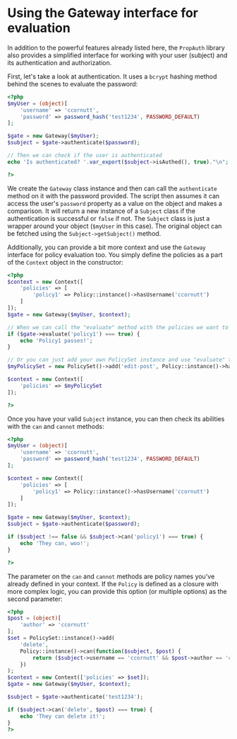 # Using the Gateway interface for evaluation

In addition to the powerful features already listed here, the `PropAuth` library also provides a simplified interface for working with your user (subject) and its authentication and authorization.

First, let's take a look at authentication. It uses a `bcrypt` hashing method behind the scenes to evaluate the password:

```php
<?php
$myUser = (object)[
    'username' => 'ccornutt',
    'password' => password_hash('test1234', PASSWORD_DEFAULT)
];

$gate = new Gateway($myUser);
$subject = $gate->authenticate($password);

// Then we can check if the user is authenticated
echo 'Is authenticated? '.var_export($subject->isAuthed(), true)."\n";

?>
```

We create the `Gateway` class instance and then can call the `authenticate` method on it with the password provided. The script then assumes it can access the user's `password` property as a value on the object and makes a comparison. It will return a new instance of a `Subject` class if the authentication is successful or `false` if not. The `Subject` class is just a wrapper around your object (`$myUser` in this case). The original object can be fetched using the `Subject->getSubject()` method.

Additionally, you can provide a bit more context and use the `Gateway` interface for policy evaluation too. You simply define the policies as a part of the `Context` object in the constructor:

```php
<?php
$context = new Context([
	'policies' => [
		'policy1' => Policy::instance()->hasUsername('ccornutt')
	]
]);
$gate = new Gateway($myUser, $context);

// When we can call the "evaluate" method with the policies we want to check:
if ($gate->evaluate('policy1') === true) {
	echo 'Policy1 passes!';
}

// Or you can just add your own PolicySet instance and use "evaluate" the same way
$myPolicySet = new PolicySet()->add('edit-post', Policy::instance()->hasUsername('testuser1'));

$context = new Context([
	'policies' => $myPolicySet
]);

?>
```

Once you have your valid `Subject` instance, you can then check its abilities with the `can` and `cannot` methods:

```php
<?php
$myUser = (object)[
    'username' => 'ccornutt',
    'password' => password_hash('test1234', PASSWORD_DEFAULT)
];

$context = new Context([
	'policies' => [
		'policy1' => Policy::instance()->hasUsername('ccornutt')
	]
]);

$gate = new Gateway($myUser, $context);
$subject = $gate->authenticate($password);

if ($subject !== false && $subject->can('policy1') === true) {
	echo 'They can, woo!';
}

?>
```

The parameter on the `can` and `cannot` methods are policy names you've already defined in your context. If the `Policy` is defined as a closure with more complex logic, you can provide this option (or multiple options) as the second parameter:

```php
<?php
$post = (object)[
	'author' => 'ccornutt'
];
$set = PolicySet::instance()->add(
    'delete',
    Policy::instance()->can(function($subject, $post) {
        return ($subject->username == 'ccornutt' && $post->author == 'ccornutt');
    })
);
$context = new Context(['policies' => $set]);
$gate = new Gateway($myUser, $context);

$subject = $gate->authenticate('test1234');

if ($subject->can('delete', $post) === true) {
	echo 'They can delete it!';
}
?>
```